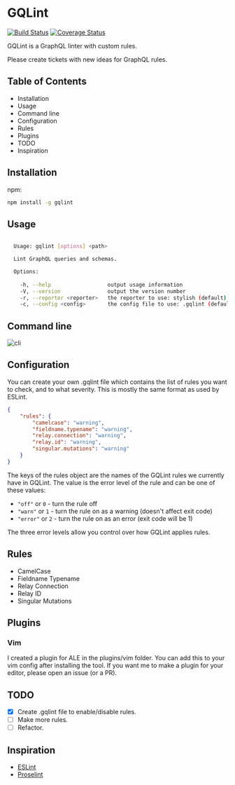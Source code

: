# GQLint
[![Build Status](https://travis-ci.org/happylinks/gqlint.svg?branch=master)](https://travis-ci.org/happylinks/gqlint) [![Coverage Status](https://coveralls.io/repos/github/happylinks/gqlint/badge.svg?branch=master)](https://coveralls.io/github/happylinks/gqlint?branch=master)

GQLint is a GraphQL linter with custom rules.

Please create tickets with new ideas for GraphQL rules.

## Table of Contents
- Installation
- Usage
- Command line
- Configuration
- Rules
- Plugins
- TODO
- Inspiration

## Installation
npm:
```sh
npm install -g gqlint
```

## Usage

```sh

  Usage: gqlint [options] <path>

  Lint GraphQL queries and schemas.

  Options:
    
    -h, --help                  output usage information
    -V, --version               output the version number
    -r, --reporter <reporter>   the reporter to use: stylish (default), compact, json
    -c, --config <config>       the config file to use: .gqlint (default)

```

## Command line
![cli](https://raw.githubusercontent.com/happylinks/gqlint/master/cli.png)

## Configuration

You can create your own .gqlint file which contains the list of rules you want to check, and to what severity.
This is mostly the same format as used by ESLint.

```json
{
    "rules": {
        "camelcase": "warning",
        "fieldname.typename": "warning",
        "relay.connection": "warning", 
        "relay.id": "warning", 
        "singular.mutations": "warning"
    }
}
```

The keys of the rules object are the names of the GQLint rules we currently have in GQLint. The value is the error level of the rule and can be one of these values:

* `"off"` or `0` - turn the rule off
* `"warn"` or `1` - turn the rule on as a warning (doesn't affect exit code)
* `"error"` or `2` - turn the rule on as an error (exit code will be 1)

The three error levels allow you control over how GQLint applies rules.

## Rules
- CamelCase
- Fieldname Typename
- Relay Connection
- Relay ID
- Singular Mutations

## Plugins

### Vim
I created a plugin for ALE in the plugins/vim folder. You can add this to your vim config after installing the tool.
If you want me to make a plugin for your editor, please open an issue (or a PR).

## TODO
- [x] Create .gqlint file to enable/disable rules.
- [ ] Make more rules.
- [ ] Refactor.

## Inspiration
- [ESLint](https://github.com/eslint/eslint)
- [Proselint](https://github.com/amperser/proselint/)


